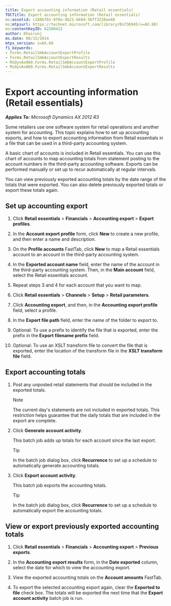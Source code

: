 ```yaml
---
title: Export accounting information (Retail essentials)
TOCTitle: Export accounting information (Retail essentials)
ms:assetid: c188bfb1-9f0a-4621-b69d-3bff3228ae48
ms:mtpsurl: https://technet.microsoft.com/library/Dn736945(v=AX.60)
ms:contentKeyID: 62200422
author: Khairunj
ms.date: 08/15/2014
mtps_version: v=AX.60
f1_keywords:
- Forms.RetailSmbAccountExportProfile
- Forms.RetailSmbAccountExportResults
- MsDynAx060.Forms.RetailSmbAccountExportProfile
- MsDynAx060.Forms.RetailSmbAccountExportResults
---
```


# Export accounting information (Retail essentials) 


_**Applies To:** Microsoft Dynamics AX 2012 R3_

Some retailers use one software system for retail operations and another system for accounting. This topic explains how to set up accounting exports, and how to export accounting information from Retail essentials in a file that can be used in a third-party accounting system.

A basic chart of accounts is included in Retail essentials. You can use this chart of accounts to map accounting totals from statement posting to the account numbers in the third-party accounting software. Exports can be performed manually or set up to recur automatically at regular intervals.

You can view previously exported accounting totals by the date range of the totals that were exported. You can also delete previously exported totals or export these totals again.

## Set up accounting export

1.  Click **Retail essentials** \> **Financials** \> **Accounting export** \> **Export profiles**.

2.  In the **Account export profile** form, click **New** to create a new profile, and then enter a name and description.

3.  On the **Profile accounts** FastTab, click **New** to map a Retail essentials account to an account in the third-party accounting system.

4.  In the **Exported account name** field, enter the name of the account in the third-party accounting system. Then, in the **Main account** field, select the Retail essentials account.

5.  Repeat steps 3 and 4 for each account that you want to map.

6.  Click **Retail essentials** \> **Channels** \> **Setup** \> **Retail parameters**.

7.  Click **Accounting export**, and then, in the **Accounting export profile** field, select a profile.

8.  In the **Export file path** field, enter the name of the folder to export to.

9.  Optional: To use a prefix to identify the file that is exported, enter the prefix in the **Export filename prefix** field.

10. Optional: To use an XSLT transform file to convert the file that is exported, enter the location of the transform file in the **XSLT transform file** field.

## Export accounting totals

1.  Post any unposted retail statements that should be included in the exported totals.
    

    > [!NOTE]
    > <P>The current day's statements are not included in exported totals. This restriction helps guarantee that the daily totals that are included in the export are complete.</P>



2.  Click **Generate account activity**.
    
    This batch job adds up totals for each account since the last export.
    

    > [!TIP]
    > <P>In the batch job dialog box, click <STRONG>Recurrence</STRONG> to set up a schedule to automatically generate accounting totals.</P>



3.  Click **Export account activity**.
    
    This batch job exports the accounting totals.
    

    > [!TIP]
    > <P>In the batch job dialog box, click <STRONG>Recurrence</STRONG> to set up a schedule to automatically export the accounting totals.</P>



## View or export previously exported accounting totals

1.  Click **Retail essentials** \> **Financials** \> **Accounting export** \> **Previous exports**.

2.  In the **Accounting export results** form, in the **Date exported** column, select the date for which to view the accounting export.

3.  View the exported accounting totals on the **Account amounts** FastTab.

4.  To export the selected accounting export again, clear the **Exported to file** check box. The totals will be exported the next time that the **Export account activity** batch job is run.

  


